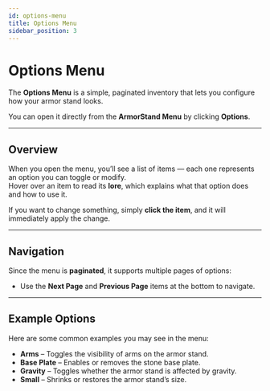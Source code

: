 ```yaml
---
id: options-menu
title: Options Menu
sidebar_position: 3
---
```


# Options Menu

The **Options Menu** is a simple, paginated inventory that lets you configure how your armor stand looks.

You can open it directly from the **ArmorStand Menu** by clicking **Options**.

---

## Overview

When you open the menu, you’ll see a list of items — each one represents an option you can toggle or modify.  
Hover over an item to read its **lore**, which explains what that option does and how to use it.

If you want to change something, simply **click the item**, and it will immediately apply the change.

---

## Navigation

Since the menu is **paginated**, it supports multiple pages of options:
- Use the **Next Page** and **Previous Page** items at the bottom to navigate.

---

## Example Options

Here are some common examples you may see in the menu:

- **Arms** – Toggles the visibility of arms on the armor stand.  
- **Base Plate** – Enables or removes the stone base plate.  
- **Gravity** – Toggles whether the armor stand is affected by gravity.  
- **Small** – Shrinks or restores the armor stand’s size.  

